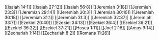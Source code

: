 [[Isaiah 14:1]]
[[Isaiah 27:12]]
[[Isaiah 56:8]]
[[Jeremiah 3:18]]
[[Jeremiah 23:3]]
[[Jeremiah 29:14]]
[[Jeremiah 30:3]]
[[Jeremiah 30:10]]
[[Jeremiah 30:18]]
[[Jeremiah 31:1]]
[[Jeremiah 31:3]]
[[Jeremiah 32:37]]
[[Jeremiah 33:7]]
[[Ezekiel 20:40]]
[[Ezekiel 34:13]]
[[Ezekiel 36:4]]
[[Ezekiel 36:21]]
[[Ezekiel 36:22]]
[[Ezekiel 37:21]]
[[Hosea 1:11]]
[[Joel 2:18]]
[[Amos 9:14]]
[[Zechariah 1:14]]
[[Zechariah 8:2]]
[[Romans 11:26]]
